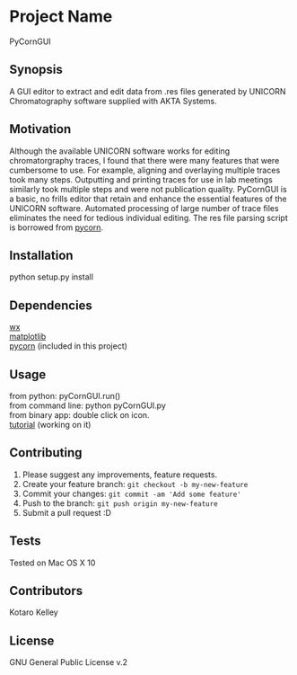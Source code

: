 # Project Name

PyCornGUI

## Synopsis
A GUI editor to extract and edit data from .res files generated by UNICORN Chromatography software supplied with AKTA Systems.


## Motivation

Although the available UNICORN software works for editing chromatorgraphy traces, I found that there were many features that were cumbersome to use. For example, aligning and overlaying multiple traces took many steps. Outputting and printing traces for use in lab meetings similarly took multiple steps and were not publication quality. PyCornGUI is a basic, no frills editor that retain and enhance the essential features of the UNICORN software. Automated processing of large number of trace files eliminates the need for tedious individual editing. The res file parsing script is borrowed from [pycorn](https://github.com/pyahmed/PyCORN).

## Installation
python setup.py install
## Dependencies
[wx](https://wxpython.org)<br/> 
[matplotlib](http://matplotlib.org)<br/>
[pycorn](https://github.com/pyahmed/PyCORN) (included in this project)

## Usage
from python: pyCornGUI.run()<br/>
from command line: python pyCornGUI.py<br/>
from binary app: double click on icon.<br/>
[tutorial](./tutorial.md) (working on it)


## Contributing

1. Please suggest any improvements, feature requests. 
2. Create your feature branch: `git checkout -b my-new-feature`
3. Commit your changes: `git commit -am 'Add some feature'`
4. Push to the branch: `git push origin my-new-feature`
5. Submit a pull request :D


## Tests

Tested on Mac OS X 10

## Contributors

Kotaro Kelley

## License

GNU General Public License v.2